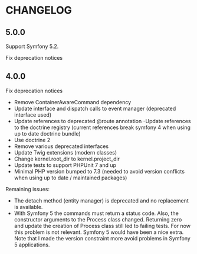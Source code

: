 # CHANGELOG

5.0.0
-----
Support Symfony 5.2.

Fix deprecation notices




4.0.0
-----
Fix deprecation notices

- Remove ContainerAwareCommand dependency
- Update interface and dispatch calls to event manager (deprecated interface used)
- Update references to deprecated @route annotation
-Update references to the doctrine registry (current references break symfony 4 when using up to date doctrine bundle)
- Use doctrine 2
- Remove various deprecated interfaces
- Update Twig extensions (modern classes)
- Change kernel.root_dir to kernel.project_dir
- Update tests to support PHPUnit 7 and up
- Minimal PHP version bumped to 7.3 (needed to avoid version conflicts when using up to date / maintained packages)

Remaining issues:

- The detach method (entity manager) is deprecated and no replacement is available.
- With Symfony 5 the commands must return a status code. Also, the constructor arguments to the Process class changed. Returning zero and update the creation of Process class still led to failing tests. For now this problem is not relevant. Symfony 5 would have been a nice extra. Note that I made the version constraint more avoid problems in Symfony 5 applications.